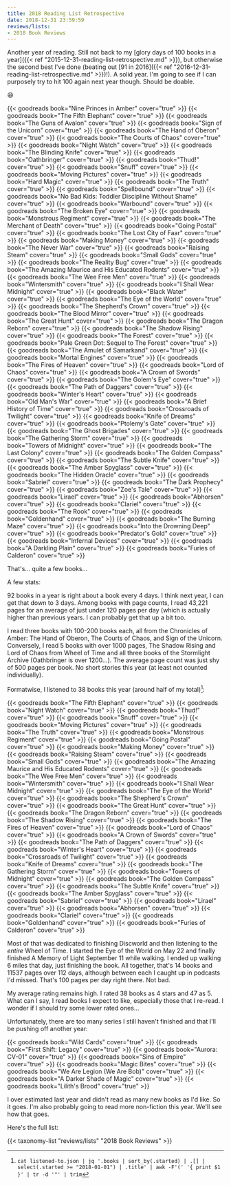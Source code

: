```yaml
---
title: 2018 Reading List Retrospective
date: 2018-12-31 23:59:59
reviews/lists:
- 2018 Book Reviews
---
```

Another year of reading. Still not back to my [glory days of 100 books in a year]({{< ref "2015-12-31-reading-list-retrospective.md" >}}), but otherwise the second best I've done (beating out [91 in 2016]({{< ref "2016-12-31-reading-list-retrospective.md" >}})!). A solid year. I'm going to see if I can purposely try to hit 100 again next year though. Should be doable.

:smile:

<!--more-->

{{< goodreads book="Nine Princes in Amber" cover="true" >}}
{{< goodreads book="The Fifth Elephant" cover="true" >}}
{{< goodreads book="The Guns of Avalon" cover="true" >}}
{{< goodreads book="Sign of the Unicorn" cover="true" >}}
{{< goodreads book="The Hand of Oberon" cover="true" >}}
{{< goodreads book="The Courts of Chaos" cover="true" >}}
{{< goodreads book="Night Watch" cover="true" >}}
{{< goodreads book="The Blinding Knife" cover="true" >}}
{{< goodreads book="Oathbringer" cover="true" >}}
{{< goodreads book="Thud!" cover="true" >}}
{{< goodreads book="Snuff" cover="true" >}}
{{< goodreads book="Moving Pictures" cover="true" >}}
{{< goodreads book="Hard Magic" cover="true" >}}
{{< goodreads book="The Truth" cover="true" >}}
{{< goodreads book="Spellbound" cover="true" >}}
{{< goodreads book="No Bad Kids: Toddler Discipline Without Shame" cover="true" >}}
{{< goodreads book="Warbound" cover="true" >}}
{{< goodreads book="The Broken Eye" cover="true" >}}
{{< goodreads book="Monstrous Regiment" cover="true" >}}
{{< goodreads book="The Merchant of Death" cover="true" >}}
{{< goodreads book="Going Postal" cover="true" >}}
{{< goodreads book="The Lost City of Faar" cover="true" >}}
{{< goodreads book="Making Money" cover="true" >}}
{{< goodreads book="The Never War" cover="true" >}}
{{< goodreads book="Raising Steam" cover="true" >}}
{{< goodreads book="Small Gods" cover="true" >}}
{{< goodreads book="The Reality Bug" cover="true" >}}
{{< goodreads book="The Amazing Maurice and His Educated Rodents" cover="true" >}}
{{< goodreads book="The Wee Free Men" cover="true" >}}
{{< goodreads book="Wintersmith" cover="true" >}}
{{< goodreads book="I Shall Wear Midnight" cover="true" >}}
{{< goodreads book="Black Water" cover="true" >}}
{{< goodreads book="The Eye of the World" cover="true" >}}
{{< goodreads book="The Shepherd's Crown" cover="true" >}}
{{< goodreads book="The Blood Mirror" cover="true" >}}
{{< goodreads book="The Great Hunt" cover="true" >}}
{{< goodreads book="The Dragon Reborn" cover="true" >}}
{{< goodreads book="The Shadow Rising" cover="true" >}}
{{< goodreads book="The Forest" cover="true" >}}
{{< goodreads book="Pale Green Dot: Sequel to The Forest" cover="true" >}}
{{< goodreads book="The Amulet of Samarkand" cover="true" >}}
{{< goodreads book="Mortal Engines" cover="true" >}}
{{< goodreads book="The Fires of Heaven" cover="true" >}}
{{< goodreads book="Lord of Chaos" cover="true" >}}
{{< goodreads book="A Crown of Swords" cover="true" >}}
{{< goodreads book="The Golem's Eye" cover="true" >}}
{{< goodreads book="The Path of Daggers" cover="true" >}}
{{< goodreads book="Winter's Heart" cover="true" >}}
{{< goodreads book="Old Man's War" cover="true" >}}
{{< goodreads book="A Brief History of Time" cover="true" >}}
{{< goodreads book="Crossroads of Twilight" cover="true" >}}
{{< goodreads book="Knife of Dreams" cover="true" >}}
{{< goodreads book="Ptolemy's Gate" cover="true" >}}
{{< goodreads book="The Ghost Brigades" cover="true" >}}
{{< goodreads book="The Gathering Storm" cover="true" >}}
{{< goodreads book="Towers of Midnight" cover="true" >}}
{{< goodreads book="The Last Colony" cover="true" >}}
{{< goodreads book="The Golden Compass" cover="true" >}}
{{< goodreads book="The Subtle Knife" cover="true" >}}
{{< goodreads book="The Amber Spyglass" cover="true" >}}
{{< goodreads book="The Hidden Oracle" cover="true" >}}
{{< goodreads book="Sabriel" cover="true" >}}
{{< goodreads book="The Dark Prophecy" cover="true" >}}
{{< goodreads book="Zoe's Tale" cover="true" >}}
{{< goodreads book="Lirael" cover="true" >}}
{{< goodreads book="Abhorsen" cover="true" >}}
{{< goodreads book="Clariel" cover="true" >}}
{{< goodreads book="The Rook" cover="true" >}}
{{< goodreads book="Goldenhand" cover="true" >}}
{{< goodreads book="The Burning Maze" cover="true" >}}
{{< goodreads book="Into the Drowning Deep" cover="true" >}}
{{< goodreads book="Predator's Gold" cover="true" >}}
{{< goodreads book="Infernal Devices" cover="true" >}}
{{< goodreads book="A Darkling Plain" cover="true" >}}
{{< goodreads book="Furies of Calderon" cover="true" >}}

That's... quite a few books...

A few stats:

92 books in a year is right about a book every 4 days. I think next year, I can get that down to 3 days. Among books with page counts, I read 43,221 pages for an average of just under 120 pages per day (which is actually higher than previous years. I can probably get that up a bit too.

I read three books with 100-200 books each, all from the Chronicles of Amber: The Hand of Oberon, The Courts of Chaos, and Sign of the Unicorn. Conversely, I read 5 books with over 1000 pages, The Shadow Rising and Lord of Chaos from Wheel of Time and all three books of the Stormlight Archive (Oathbringer is over 1200...). The average page count was just shy of 500 pages per book. No short stories this year (at least not counted individually).

Formatwise, I listened to 38 books this year (around half of my total)[^listened-to]:

{{< goodreads book="The Fifth Elephant" cover="true" >}}
{{< goodreads book="Night Watch" cover="true" >}}
{{< goodreads book="Thud!" cover="true" >}}
{{< goodreads book="Snuff" cover="true" >}}
{{< goodreads book="Moving Pictures" cover="true" >}}
{{< goodreads book="The Truth" cover="true" >}}
{{< goodreads book="Monstrous Regiment" cover="true" >}}
{{< goodreads book="Going Postal" cover="true" >}}
{{< goodreads book="Making Money" cover="true" >}}
{{< goodreads book="Raising Steam" cover="true" >}}
{{< goodreads book="Small Gods" cover="true" >}}
{{< goodreads book="The Amazing Maurice and His Educated Rodents" cover="true" >}}
{{< goodreads book="The Wee Free Men" cover="true" >}}
{{< goodreads book="Wintersmith" cover="true" >}}
{{< goodreads book="I Shall Wear Midnight" cover="true" >}}
{{< goodreads book="The Eye of the World" cover="true" >}}
{{< goodreads book="The Shepherd's Crown" cover="true" >}}
{{< goodreads book="The Great Hunt" cover="true" >}}
{{< goodreads book="The Dragon Reborn" cover="true" >}}
{{< goodreads book="The Shadow Rising" cover="true" >}}
{{< goodreads book="The Fires of Heaven" cover="true" >}}
{{< goodreads book="Lord of Chaos" cover="true" >}}
{{< goodreads book="A Crown of Swords" cover="true" >}}
{{< goodreads book="The Path of Daggers" cover="true" >}}
{{< goodreads book="Winter's Heart" cover="true" >}}
{{< goodreads book="Crossroads of Twilight" cover="true" >}}
{{< goodreads book="Knife of Dreams" cover="true" >}}
{{< goodreads book="The Gathering Storm" cover="true" >}}
{{< goodreads book="Towers of Midnight" cover="true" >}}
{{< goodreads book="The Golden Compass" cover="true" >}}
{{< goodreads book="The Subtle Knife" cover="true" >}}
{{< goodreads book="The Amber Spyglass" cover="true" >}}
{{< goodreads book="Sabriel" cover="true" >}}
{{< goodreads book="Lirael" cover="true" >}}
{{< goodreads book="Abhorsen" cover="true" >}}
{{< goodreads book="Clariel" cover="true" >}}
{{< goodreads book="Goldenhand" cover="true" >}}
{{< goodreads book="Furies of Calderon" cover="true" >}}

Most of that was dedicated to finishing Discworld and then listening to the *entire* Wheel of Time. I started the Eye of the World on May 22 and finally finished A Memory of Light September 11 while walking. I ended up walking 6 miles that day, just finishing the book. All together, that's 14 books and 11537 pages over 112 days, although between each I caught up in podcasts I'd missed. That's 100 pages per day right there. Not bad.

My average rating remains high. I rated 38 books as 4 stars and 47 as 5. What can I say, I read books I expect to like, especially those that I re-read. I wonder if I should try some lower rated ones...

Unfortunately, there are too many series I still haven't finished and that I'll be pushing off another year:

{{< goodreads book="Wild Cards" cover="true" >}}
{{< goodreads book="First Shift: Legacy" cover="true" >}}
{{< goodreads book="Aurora: CV-01" cover="true" >}}
{{< goodreads book="Sins of Empire" cover="true" >}}
{{< goodreads book="Magic Bites" cover="true" >}}
{{< goodreads book="We Are Legion (We Are Bob)" cover="true" >}}
{{< goodreads book="A Darker Shade of Magic" cover="true" >}}
{{< goodreads book="Lilith's Brood" cover="true" >}}

I over estimated last year and didn't read as many new books as I'd like. So it goes. I'm also probably going to read more non-fiction this year. We'll see how that goes.

Here's the full list:

{{< taxonomy-list "reviews/lists" "2018 Book Reviews" >}}


[^listened-to]: `cat listened-to.json | jq '.books | sort_by(.started) | .[] | select(.started >= "2018-01-01") | .title' | awk -F'(' '{ print $1 }' | tr -d '"' | trim`
